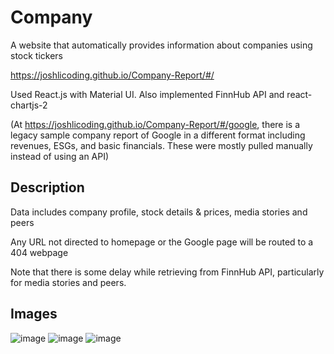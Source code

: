 # Company
A website that automatically provides information about companies using stock tickers

https://joshlicoding.github.io/Company-Report/#/

Used React.js with Material UI. Also implemented FinnHub API and react-chartjs-2

(At https://joshlicoding.github.io/Company-Report/#/google, there is a legacy sample company report of Google in a different format including revenues, ESGs, and basic financials. These were mostly pulled manually instead of using an API)

## Description
Data includes company profile, stock details & prices, media stories and peers

Any URL not directed to homepage or the Google page will be routed to a 404 webpage

Note that there is some delay while retrieving from FinnHub API, particularly for media stories and peers.

## Images
![image](https://user-images.githubusercontent.com/43073270/188231503-ce9d520f-03c6-4cf3-add2-8d8e70b0eeee.png)
![image](https://user-images.githubusercontent.com/43073270/188231588-0dd1c096-3fb5-4490-9157-412b194ef313.png)
![image](https://user-images.githubusercontent.com/43073270/188231615-2582a743-6aed-4350-a3fc-74b9de16111e.png)

